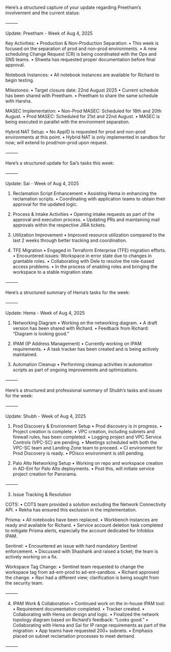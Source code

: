 Here’s a structured capture of your update regarding Preetham’s involvement and the current status:

⸻

Update: Preetham - Week of Aug 4, 2025

Key Activities:
	•	Production & Non-Production Separation:
	•	This week is focused on the separation of prod and non-prod environments.
	•	A new scheduling Change Request (CR) is being coordinated with the Ops and SNS teams.
	•	Shweta has requested proper documentation before final approval.

Notebook Instances:
	•	All notebook instances are available for Richard to begin testing.

Milestones:
	•	Target closure date: 22nd August 2025
	•	Current schedule has been shared with Preetham.
	•	Preetham to share the same schedule with Harsha.

MASEC Implementation:
	•	Non-Prod MASEC: Scheduled for 18th and 20th August.
	•	Prod MASEC: Scheduled for 21st and 22nd August.
	•	MASEC is being executed in parallel with the environment separation.

Hybrid NAT Setup:
	•	No AppID is requested for prod and non-prod environments at this point.
	•	Hybrid NAT is only implemented in sandbox for now; will extend to prod/non-prod upon request.

⸻

Here’s a structured update for Sai’s tasks this week:

⸻

Update: Sai - Week of Aug 4, 2025

1. Reclamation Script Enhancement
	•	Assisting Hema in enhancing the reclamation scripts.
	•	Coordinating with application teams to obtain their approval for the updated logic.

2. Process & Intake Activities
	•	Opening intake requests as part of the approval and execution process.
	•	Updating PRs and maintaining mail approvals within the respective JIRA tickets.

3. Utilization Improvement
	•	Improved resource utilization compared to the last 2 weeks through better tracking and coordination.

4. TFE Migration
	•	Engaged in Terraform Enterprise (TFE) migration efforts.
	•	Encountered issues: Workspace in error state due to changes in grantable roles.
	•	Collaborating with Dele to resolve the role-based access problems.
	•	In the process of enabling roles and bringing the workspace to a stable migration state.

⸻

Here’s a structured summary of Hema’s tasks for the week:

⸻

Update: Hema - Week of Aug 4, 2025

1. Networking Diagram
	•	Working on the networking diagram.
	•	A draft version has been shared with Richard.
	•	Feedback from Richard: “Diagram is looking good.”

2. IPAM (IP Address Management)
	•	Currently working on IPAM requirements.
	•	A task tracker has been created and is being actively maintained.

3. Automation Cleanup
	•	Performing cleanup activities in automation scripts as part of ongoing improvements and optimizations.

⸻

Here’s a structured and professional summary of Shubh’s tasks and issues for the week:

⸻

Update: Shubh - Week of Aug 4, 2025

1. Prod Discovery & Environment Setup
	•	Prod discovery is in progress.
	•	Project creation is complete.
	•	VPC creation, including subnets and firewall rules, has been completed.
	•	Logging project and VPC Service Controls (VPC-SC) are pending.
	•	Meetings scheduled with both the VPC-SC team and Landing Zone team to proceed.
	•	CI environment for Prod Discovery is ready.
	•	PDisco environment is still pending.

2. Palo Alto Networking Setup
	•	Working on repo and workspace creation in AD-Ent for Palo Alto deployments.
	•	Post this, will initiate service project creation for Panorama.

⸻

3. Issue Tracking & Resolution

COTS:
	•	COTS team provided a solution excluding the Network Connectivity API.
	•	Rekha has ensured this exclusion in the implementation.

Prisma:
	•	All notebooks have been replaced.
	•	Workbench instances are ready and available for Richard.
	•	Service account deletion task completed to mitigate Prisma alerts, especially the account dedicated for Infoblox IPAM.

Sentinel:
	•	Encountered an issue with hard mandatory Sentinel enforcement.
	•	Discussed with Shashank and raised a ticket; the team is actively working on a fix.

Workspace Tag Change:
	•	Sentinel team requested to change the workspace tag from ad-ent-prod to ad-ent-sandbox.
	•	Richard approved the change.
	•	Ravi had a different view; clarification is being sought from the security team.

⸻

4. IPAM Work & Collaboration
	•	Continued work on the in-house IPAM tool:
	•	Requirement documentation completed.
	•	Tracker created.
	•	Collaborating with Hema on design and logic.
	•	Finalized the network topology diagram based on Richard’s feedback: “Looks good.”
	•	Collaborating with Hema and Sai for IP range requirements as part of the migration:
	•	App teams have requested 200+ subnets.
	•	Emphasis placed on subnet reclamation processes to meet demand.

⸻
